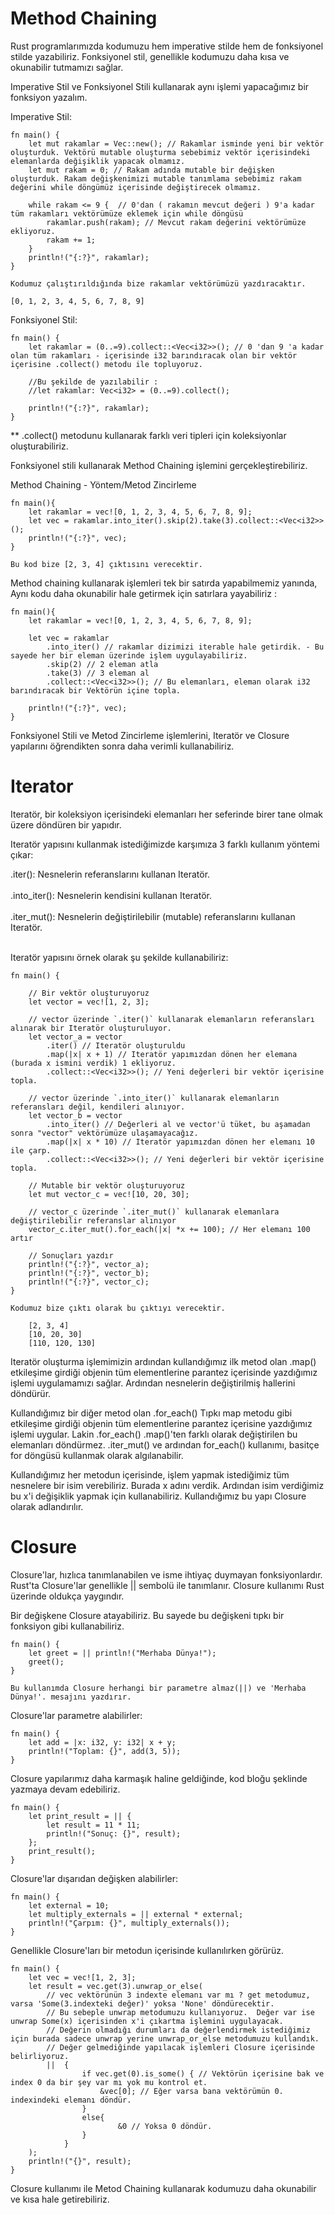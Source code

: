 # Method Chaining

Rust programlarımızda kodumuzu hem imperative stilde hem de fonksiyonel stilde yazabiliriz. Fonksiyonel stil, genellikle kodumuzu daha kısa ve okunabilir tutmamızı sağlar.

Imperative Stil ve Fonksiyonel Stili kullanarak aynı işlemi yapacağımız bir fonksiyon yazalım.

Imperative Stil: 

    fn main() {
        let mut rakamlar = Vec::new(); // Rakamlar isminde yeni bir vektör oluşturduk. Vektörü mutable oluşturma sebebimiz vektör içerisindeki elemanlarda değişiklik yapacak olmamız.
        let mut rakam = 0; // Rakam adında mutable bir değişken oluşturduk. Rakam değişkenimizi mutable tanımlama sebebimiz rakam değerini while döngümüz içerisinde değiştirecek olmamız.

        while rakam <= 9 {  // 0'dan ( rakamın mevcut değeri ) 9'a kadar tüm rakamları vektörümüze eklemek için while döngüsü
            rakamlar.push(rakam); // Mevcut rakam değerini vektörümüze ekliyoruz. 
            rakam += 1;
        }
        println!("{:?}", rakamlar);
    }

    Kodumuz çalıştırıldığında bize rakamlar vektörümüzü yazdıracaktır.

    [0, 1, 2, 3, 4, 5, 6, 7, 8, 9]

Fonksiyonel Stil:

    fn main() {
        let rakamlar = (0..=9).collect::<Vec<i32>>(); // 0 'dan 9 'a kadar olan tüm rakamları - içerisinde i32 barındıracak olan bir vektör içerisine .collect() metodu ile topluyoruz.

        //Bu şekilde de yazılabilir :
        //let rakamlar: Vec<i32> = (0..=9).collect();   

        println!("{:?}", rakamlar);
    }

** .collect() metodunu kullanarak farklı veri tipleri için koleksiyonlar oluşturabiliriz.

Fonksiyonel stili kullanarak Method Chaining işlemini gerçekleştirebiliriz.

Method Chaining - Yöntem/Metod Zincirleme

    fn main(){
        let rakamlar = vec![0, 1, 2, 3, 4, 5, 6, 7, 8, 9];
        let vec = rakamlar.into_iter().skip(2).take(3).collect::<Vec<i32>>();
        println!("{:?}", vec);
    }

    Bu kod bize [2, 3, 4] çıktısını verecektir.

Method chaining kullanarak işlemleri tek bir satırda yapabilmemiz yanında, 
Aynı kodu daha okunabilir hale getirmek için satırlara yayabiliriz :

    fn main(){
        let rakamlar = vec![0, 1, 2, 3, 4, 5, 6, 7, 8, 9];

        let vec = rakamlar
            .into_iter() // rakamlar dizimizi iterable hale getirdik. - Bu sayede her bir eleman üzerinde işlem uygulayabiliriz.
            .skip(2) // 2 eleman atla
            .take(3) // 3 eleman al 
            .collect::<Vec<i32>>(); // Bu elemanları, eleman olarak i32 barındıracak bir Vektörün içine topla.

        println!("{:?}", vec);
    }

Fonksiyonel Stili ve Metod Zincirleme işlemlerini, Iteratör ve Closure yapılarını öğrendikten sonra daha verimli kullanabiliriz.

# Iterator

Iteratör, bir koleksiyon içerisindeki elemanları her seferinde birer tane olmak üzere döndüren bir yapıdır.

Iteratör yapısını kullanmak istediğimizde karşımıza 3 farklı kullanım yöntemi çıkar:

.iter(): Nesnelerin referanslarını kullanan Iteratör. 
<br><br/>
.into_iter(): Nesnelerin kendisini kullanan Iteratör.
<br><br/>
.iter_mut(): Nesnelerin değiştirilebilir (mutable) referanslarını kullanan Iteratör.
<br><br/>

Iteratör yapısını örnek olarak şu şekilde kullanabiliriz:

    fn main() {
        
        // Bir vektör oluşturuyoruz
        let vector = vec![1, 2, 3];
        
        // vector üzerinde `.iter()` kullanarak elemanların referansları alınarak bir Iteratör oluşturuluyor.
        let vector_a = vector
            .iter() // Iteratör oluşturuldu
            .map(|x| x + 1) // Iteratör yapımızdan dönen her elemana (burada x ismini verdik) 1 ekliyoruz.
            .collect::<Vec<i32>>(); // Yeni değerleri bir vektör içerisine topla.

        // vector üzerinde `.into_iter()` kullanarak elemanların referansları değil, kendileri alınıyor.
        let vector_b = vector
            .into_iter() // Değerleri al ve vector'ü tüket, bu aşamadan sonra "vector" vektörümüze ulaşamayacağız.
            .map(|x| x * 10) // Iteratör yapımızdan dönen her elemanı 10 ile çarp.
            .collect::<Vec<i32>>(); // Yeni değerleri bir vektör içerisine topla.

        // Mutable bir vektör oluşturuyoruz
        let mut vector_c = vec![10, 20, 30];

        // vector_c üzerinde `.iter_mut()` kullanarak elemanlara değiştirilebilir referanslar alınıyor
        vector_c.iter_mut().for_each(|x| *x += 100); // Her elemanı 100 artır

        // Sonuçları yazdır
        println!("{:?}", vector_a);
        println!("{:?}", vector_b);
        println!("{:?}", vector_c);
    }

    Kodumuz bize çıktı olarak bu çıktıyı verecektir.

        [2, 3, 4]
        [10, 20, 30]
        [110, 120, 130]

Iteratör oluşturma işlemimizin ardından kullandığımız ilk metod olan .map() etkileşime girdiği objenin tüm elementlerine parantez içerisinde yazdığımız işlemi uygulamamızı sağlar.
Ardından nesnelerin değiştirilmiş hallerini döndürür.

Kullandığımız bir diğer metod olan .for_each()
Tıpkı map metodu gibi etkileşime girdiği objenin tüm elementlerine parantez içerisine yazdığımız işlemi uygular.
Lakin .for_each() .map()'ten farklı olarak değiştirilen bu elemanları döndürmez.
.iter_mut() ve ardından for_each() kullanımı, basitçe for döngüsü kullanmak olarak algılanabilir.

Kullandığımız her metodun içerisinde, işlem yapmak istediğimiz tüm nesnelere bir isim verebiliriz.
Burada x adını verdik.
Ardından isim verdiğimiz bu x'i değişiklik yapmak için kullanabiliriz.
Kullandığımız bu yapı Closure olarak adlandırılır.

# Closure
Closure'lar, hızlıca tanımlanabilen ve isme ihtiyaç duymayan fonksiyonlardır. Rust'ta Closure'lar genellikle || sembolü ile tanımlanır. 
Closure kullanımı Rust üzerinde oldukça yaygındır.

Bir değişkene Closure atayabiliriz. Bu sayede bu değişkeni tıpkı bir fonksiyon gibi kullanabiliriz.

    fn main() {
        let greet = || println!("Merhaba Dünya!");
        greet();
    }

    Bu kullanımda Closure herhangi bir parametre almaz(||) ve 'Merhaba Dünya!'. mesajını yazdırır.

Closure'lar parametre alabilirler:

    fn main() {
        let add = |x: i32, y: i32| x + y;
        println!("Toplam: {}", add(3, 5));
    }

Closure yapılarımız daha karmaşık haline geldiğinde, kod bloğu şeklinde yazmaya devam edebiliriz. 

    fn main() {
        let print_result = || {
            let result = 11 * 11;
            println!("Sonuç: {}", result);
        };
        print_result();
    }

Closure'lar dışarıdan değişken alabilirler:

    fn main() {
        let external = 10; 
        let multiply_externals = || external * external;
        println!("Çarpım: {}", multiply_externals());
    }

Genellikle Closure'ları bir metodun içerisinde kullanılırken görürüz. 

    fn main() {
        let vec = vec![1, 2, 3];
        let result = vec.get(3).unwrap_or_else( 
            // vec vektörünün 3 indexte elemanı var mı ? get metodumuz, varsa 'Some(3.indexteki değer)' yoksa 'None' döndürecektir. 
            // Bu sebeple unwrap metodumuzu kullanıyoruz.  Değer var ise unwrap Some(x) içerisinden x'i çıkartma işlemini uygulayacak. 
            // Değerin olmadığı durumları da değerlendirmek istediğimiz için burada sadece unwrap yerine unwrap_or_else metodumuzu kullandık. 
            // Değer gelmediğinde yapılacak işlemleri Closure içerisinde belirliyoruz.
            ||  {
                    if vec.get(0).is_some() { // Vektörün içerisine bak ve index 0 da bir şey var mı yok mu kontrol et.
                        &vec[0]; // Eğer varsa bana vektörümün 0. indexindeki elemanı döndür.
                    }
                    else{
                            &0 // Yoksa 0 döndür.
                    }
                }
        );
        println!("{}", result);
    }

Closure kullanımı ile Metod Chaining kullanarak kodumuzu daha okunabilir ve kısa hale getirebiliriz.





